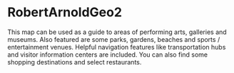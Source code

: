 # RobertArnoldGeo2
 This map can be used as a guide to areas of performing arts, galleries and museums. Also featured are some parks, gardens, beaches and sports / entertainment venues. Helpful navigation features like transportation hubs and visitor information centers are included. You can also find some shopping destinations and select restaurants.   
